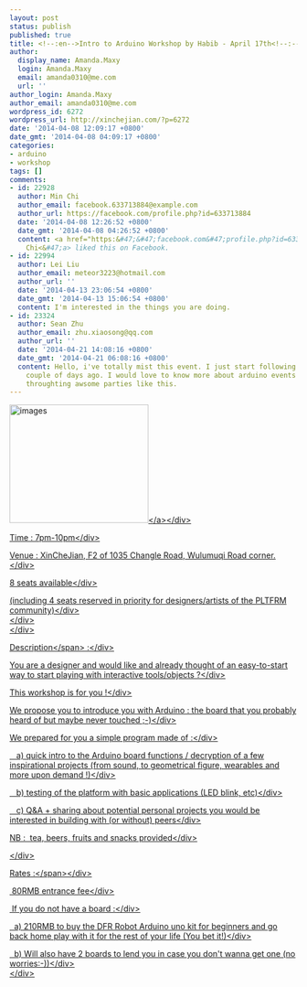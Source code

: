 ```yaml
---
layout: post
status: publish
published: true
title: <!--:en-->Intro to Arduino Workshop by Habib - April 17th<!--:-->
author:
  display_name: Amanda.Maxy
  login: Amanda.Maxy
  email: amanda0310@me.com
  url: ''
author_login: Amanda.Maxy
author_email: amanda0310@me.com
wordpress_id: 6272
wordpress_url: http://xinchejian.com/?p=6272
date: '2014-04-08 12:09:17 +0800'
date_gmt: '2014-04-08 04:09:17 +0800'
categories:
- arduino
- workshop
tags: []
comments:
- id: 22928
  author: Min Chi
  author_email: facebook.633713884@example.com
  author_url: https://facebook.com/profile.php?id=633713884
  date: '2014-04-08 12:26:52 +0800'
  date_gmt: '2014-04-08 04:26:52 +0800'
  content: <a href="https:&#47;&#47;facebook.com&#47;profile.php?id=633713884" target="_blank">Min
    Chi<&#47;a> liked this on Facebook.
- id: 22994
  author: Lei Liu
  author_email: meteor3223@hotmail.com
  author_url: ''
  date: '2014-04-13 23:06:54 +0800'
  date_gmt: '2014-04-13 15:06:54 +0800'
  content: I'm interested in the things you are doing.
- id: 23324
  author: Sean Zhu
  author_email: zhu.xiaosong@qq.com
  author_url: ''
  date: '2014-04-21 14:08:16 +0800'
  date_gmt: '2014-04-21 06:08:16 +0800'
  content: Hello, i've totally mist this event. I just start following Xinchejian
    couple of days ago. I would love to know more about arduino events if you keep
    throughting awsome parties like this.
---
```

<p><!--:en-->
<div dir="ltr">
<div>
<div><a href="http:&#47;&#47;xinchejian.com&#47;wp-content&#47;uploads&#47;2014&#47;04&#47;images.jpg"><img class="aligncenter size-full wp-image-6273" alt="images" src="http:&#47;&#47;xinchejian.com&#47;wp-content&#47;uploads&#47;2014&#47;04&#47;images.jpg" width="243" height="207" &#47;><&#47;a><&#47;div></p>
<div>Time&nbsp;:&nbsp;7pm-10pm<&#47;div></p>
<div>Venue&nbsp;: XinCheJian, F2 of 1035 Changle Road, Wulumuqi Road corner.<&#47;div></p>
<div>
<div>8 seats available<&#47;div></p>
<div>(including 4 seats reserved in priority for designers&#47;artists of the PLTFRM community)<&#47;div><br />
<&#47;div><br />
<&#47;div></p>
<div><span style="text-decoration: underline;">Description<&#47;span>&nbsp;:<&#47;div></p>
<div>You are a designer and would like and already thought of an easy-to-start way to start playing with interactive tools&#47;objects ?<&#47;div></p>
<div>This workshop&nbsp;is&nbsp;for you !<&#47;div></p>
<div>We propose you to introduce you with Arduino : the board that you probably heard of but maybe never touched ;-)<&#47;div></p>
<div>We prepared for you a simple program made of :<&#47;div></p>
<div>&nbsp;&nbsp; a) quick intro to the Arduino board functions&nbsp;&#47; decryption of a few inspirational projects (from sound, to geometrical figure, wearables and more upon demand !)<&#47;div></p>
<div>&nbsp;&nbsp; b) testing of the platform with basic applications (LED blink, etc)<&#47;div></p>
<div>&nbsp;&nbsp; c)&nbsp;Q&amp;A + sharing about potential personal projects you would be interested in building with (or without) peers<&#47;div></p>
<div>NB : &nbsp;tea, beers, fruits and snacks provided<&#47;div></p>
<div><&#47;div></p>
<div><span style="text-decoration: underline;">Rates :<&#47;span><&#47;div></p>
<div>&nbsp;80RMB entrance fee<&#47;div></p>
<div>&nbsp;If you do not have a board :<&#47;div></p>
<div>&nbsp; a) 210RMB to buy the DFR Robot Arduino uno kit for beginners and go back home play with it for the rest of your life (You bet it!)<&#47;div></p>
<div>&nbsp; b) Will also have&nbsp;2 boards to lend you in case you don't wanna get one (no worries:-))<&#47;div><br />
<&#47;div><!--:--></p>
